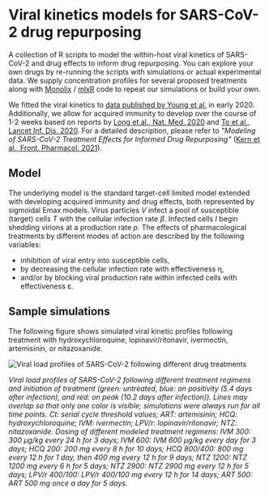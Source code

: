 # Viral kinetics models for SARS-CoV-2 drug repurposing

A collection of R scripts to model the within-host viral kinetics of SARS-CoV-2 and drug effects to inform drug repurposing. You can explore your own drugs by re-running the scripts with simulations or actual experimental data. We supply concentration profiles for several proposed treatments along with [Monolix](https://lixoft.com) / [mlxR](http://simulx.webpopix.org/mlxr) code to repeat our simulations or build your own.

We fitted the viral kinetics to [data published by Young et al.](https://jamanetwork.com/journals/jama/fullarticle/10.1001/jama.2020.3204) in early 2020. Additionally, we allow for acquired immunity to develop over the course of 1-2 weeks based on reports by [Long et al., Nat. Med. 2020](https://www.frontiersin.org/articles/10.3389/fphar.2021.625678/full#B51) and [To et al., Lancet Inf. Dis. 2020](https://www.frontiersin.org/articles/10.3389/fphar.2021.625678/full#B74). For a detailed description, please refer to *"Modeling of SARS-CoV-2 Treatment Effects for Informed Drug Repurposing"* ([Kern et al., Front. Pharmacol. 2021](https://doi.org/10.3389/fphar.2021.625678)).

## Model
The underlying model is the standard target-cell limited model extended with developing acquired immunity and drug effects, both represented by sigmoidal Emax models. Virus particles *V* infect a pool of susceptible (target) cells *T* with the cellular infection rate *β*. Infected cells *I* begin shedding virions at a production rate *p*. The effects of pharmacological treatments by different modes of action are described by the following variables: 
* inhibition of viral entry into susceptible cells, 
* by decreasing the cellular infection rate with effectiveness η, 
* and/or by blocking viral production rate within infected cells with effectiveness ε.

## Sample simulations
The following figure shows simulated viral kinetic profiles following treatment with hydroxychloroquine, lopinavir/ritonavir, ivermectin, artemisinin, or nitazoxanide.

![Viral load profiles of SARS-CoV-2 following different drug treatments](https://www.frontiersin.org/files/Articles/625678/fphar-12-625678-HTML-r1/image_m/fphar-12-625678-g001.jpg)

*Viral load profiles of SARS-CoV-2 following different treatment regimens and initiation of treatment (green: untreated, blue: on positivity (5.4 days after infection), and red: on peak (10.2 days after infection)). Lines may overlap so that only one color is visible; simulations were always run for all time points. Ct: serial cycle threshold values; ART: artemisinin; HCQ: hydroxychloroquine; IVM: ivermectin; LPV/r: lopinavir/ritonavir; NTZ: nitazoxanide. Dosing of different modeled treatment regimens: IVM 300: 300 μg/kg every 24 h for 3 days; IVM 600: IVM 600 μg/kg every day for 3 days; HCQ 200: 200 mg every 8 h for 10 days; HCQ 800/400: 800 mg every 12 h for 1 day, then 400 mg every 12 h for 9 days; NTZ 1200: NTZ 1200 mg every 6 h for 5 days; NTZ 2900: NTZ 2900 mg every 12 h for 5 days; LPV/r 400/100: LPV/r 400/100 mg every 12 h for 14 days; ART 500: ART 500 mg once a day for 5 days.*
